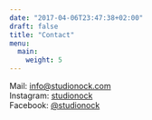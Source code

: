 ```yaml
---
date: "2017-04-06T23:47:38+02:00"
draft: false
title: "Contact"
menu:
  main:
    weight: 5
---
```


Mail: [info@studionock.com](mailto:info@studionock.com)   
Instagram: [studionock](https://www.instagram.com/studionock/)  
Facebook: [@studionock](https://www.facebook.com/studionock/)  
